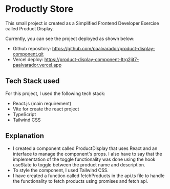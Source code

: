 # Productly Store

This small project is created as a Simplified Frontend Developer Exercise called Product Display.

Currently, you can see the project deployed as shown below:

- Github repository: https://github.com/paalvarador/product-display-component.git
- Vercel deploy: https://product-display-component-ltrg2jit7-paalvarador.vercel.app

## Tech Stack used

For this project, I used the following tech stack:

- React.js (main requirement)
- Vite for create the react project
- TypeScript
- Tailwind CSS

## Explanation

- I created a component called ProductDisplay that uses React and an interface to manage the component's props. I also have to say that the implementation of the toggle functionality was done using the hook useState to toggle between the product name and description.
- To style the component, I used Tailwind CSS.
- I have created a function called fetchProducts in the api.ts file to handle the functionality to fetch products using promises and fetch api.
